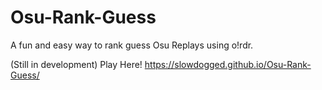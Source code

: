 # Osu-Rank-Guess
A fun and easy way to rank guess Osu Replays using o!rdr.


(Still in development)
Play Here! https://slowdogged.github.io/Osu-Rank-Guess/
